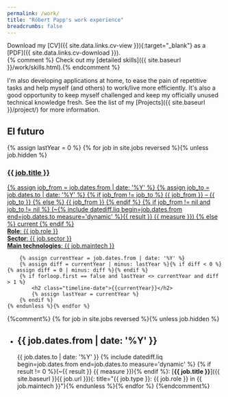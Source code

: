 ```yaml
---
permalink: /work/
title: "Róbert Papp's work experience"
breadcrumbs: false
---
```

<span class="icon-install"></span> Download my [CV]({{ site.data.links.cv-view }}){:target="_blank"} as a [PDF]({{ site.data.links.cv-download }}).  
{% comment %}<span class="icon-trophy"></span> Check out my [detailed skills]({{ site.baseurl }}/work/skills.html).{% endcomment %}


I'm also developing applications at home, to ease the pain of repetitive tasks and help myself (and others) to work/live more efficiently. It's also a good opportunity to keep myself challenged and keep my officially unused technical knowledge fresh. See the list of my [Projects]({{ site.baseurl }}/project/) for more information.

<section class="timeline clearfix ir">
	<h2 class="timeline-date">El futuro</h2>
	{% assign lastYear = 0 %}
	{% for job in site.jobs reversed %}{% unless job.hidden %}
		<a href="{{ site.baseurl }}{{ job.url }}" title="Click for more details">
		<article class="timeline-box {% if job.type == 'Company' %}left{% else %}right{% endif %}">
			<h3>{{ job.title }}</h3>
			<span class="icon-calendar">
				{% assign job_from = job.dates.from | date: '%Y' %}
				{% assign job_to = job.dates.to | date: '%Y' %}
				{% if job_from != job_to %}
				<span title="{{ job.dates.from }}">{{ job_from }}</span> &ndash; <span title="{{ job.dates.to }}">{{ job_to }}</span>
				{% else %}
				<span title="{{ job.dates.from }} &ndash; {{ job.dates.to }}">{{ job_from }}</span>
				{% endif %}
				{% if job_from != nil and job_to != nil %}
					(~{% include datediff.liq begin=job.dates.from end=job.dates.to measure='dynamic' %}{{ result }}&nbsp;{{ measure }})
				{% else %}
					current
				{% endif %}
			</span><br/>
			<strong>Role</strong>: {{ job.role }}<br/>
			<strong>Sector</strong>: {{ job.sector }}<br/>
			<strong>Main technologies</strong>: {{ job.maintech }}
		</article></a>

		{% assign currentYear = job.dates.from | date: '%Y' %}
		{% assign diff = currentYear | minus: lastYear %}{% if diff < 0 %}{% assign diff = 0 | minus: diff %}{% endif %}
		{% if forloop.first == false and lastYear <> currentYear and diff > 1 %}
			<h2 class="timeline-date">{{currentYear}}</h2>
			{% assign lastYear = currentYear %}
		{% endif %}
	{% endunless %}{% endfor %}
</section>

{%comment%}
{% for job in site.jobs reversed %}{% unless job.hidden %}
 * <span title="{{ job.dates.from }}">{{ job.dates.from | date: '%Y' }}</span>
   --
   <span title="{{ job.dates.to }}">{{ job.dates.to | date: '%Y' }}</span>
   {% include datediff.liq begin=job.dates.from end=job.dates.to measure='dynamic' %}
   {% if result != 0 %}(~{{ result }}&nbsp;{{ measure }}){% endif %}:
   [**{{ job.title }}**]({{ site.baseurl }}{{ job.url }}){: title="{{ job.type }}: {{ job.role }} in {{ job.maintech }}"}{% endunless %}{% endfor %}
{%endcomment%}
